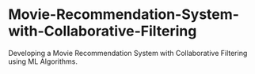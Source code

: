 # Movie-Recommendation-System-with-Collaborative-Filtering
Developing a Movie Recommendation System with Collaborative Filtering using ML Algorithms.
